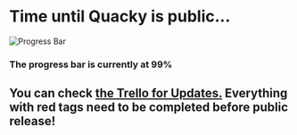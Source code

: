 # Time until Quacky is public...

![Progress Bar](https://cdn.discordapp.com/attachments/495643913110159382/680759171875995702/progress-overall-99.png)

### The progress bar is currently at 99%

## You can check [the Trello for Updates.](https://trello.com/b/yY9GLDEb) Everything with red tags need to be completed before public release!
